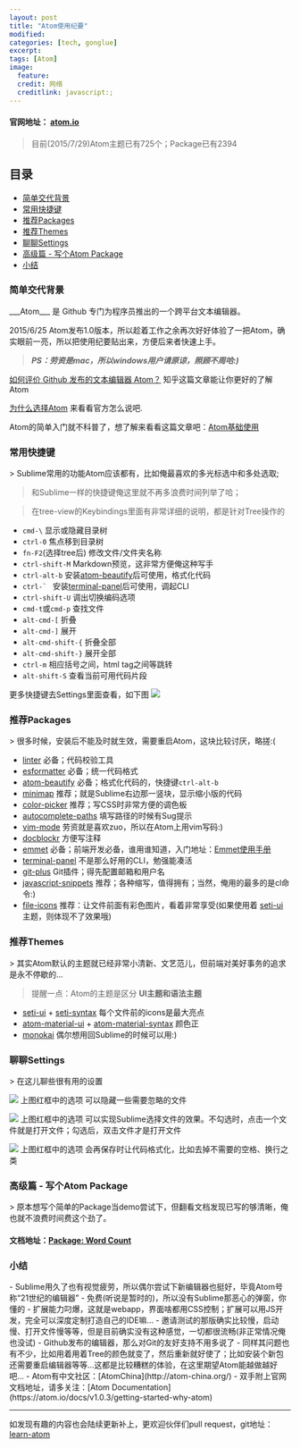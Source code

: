 ```yaml
---
layout: post
title: "Atom使用纪要"
modified:
categories: [tech, gonglue]
excerpt:
tags: [Atom]
image:
  feature:
  credit: 网络
  creditlink: javascript:;
---
```


#### 官网地址： [atom.io](https://atom.io)

> 目前(2015/7/29)Atom主题已有725个；Package已有2394

## 目录
- [简单交代背景](#101)
- [常用快捷键](#201)
- [推荐Packages](#301)
- [推荐Themes](#401)
- [聊聊Settings](#501)
- [高级篇 - 写个Atom Package](#601)
- [小结](#701)

<h3 id="101">简单交代背景</h3>
  ___Atom___ 是 Github 专门为程序员推出的一个跨平台文本编辑器。

  2015/6/25 Atom发布1.0版本，所以趁着工作之余再次好好体验了一把Atom，确实眼前一亮，所以把使用纪要贴出来，方便后来者快速上手。

> ___PS：劳资是mac，所以windows用户请原谅，照顾不周哈:)___

  [如何评价 Github 发布的文本编辑器 Atom？](http://www.zhihu.com/question/22867204) 知乎这篇文章能让你更好的了解Atom

  [为什么选择Atom](http://atom-china.org/t/atom/59) 来看看官方怎么说吧.

  Atom的简单入门就不科普了，想了解来看看这篇文章吧：[Atom基础使用](http://atom-china.org/t/guan-fang-shou-ce-atom-ji-chu-shi-yong/62)

<h3 id="201">常用快捷键</h3>
> Sublime常用的功能Atom应该都有，比如俺最喜欢的多光标选中和多处选取;

> 和Sublime一样的快捷键俺这里就不再多浪费时间列举了哈；

> 在tree-view的Keybindings里面有非常详细的说明，都是针对Tree操作的

- ```cmd-\``` 显示或隐藏目录树
- ```ctrl-0``` 焦点移到目录树
- ```fn-F2```(选择tree后) 修改文件/文件夹名称
- ```ctrl-shift-M``` Markdown预览，这非常方便俺这种写手
- ```ctrl-alt-b``` 安装[atom-beautify](https://atom.io/packages/atom-beautify)后可使用，格式化代码
- ```ctrl-` ``` 安装[terminal-panel](https://atom.io/packages/terminal-panel)后可使用，调起CLI
- ```ctrl-shift-U``` 调出切换编码选项
- ```cmd-t```或```cmd-p``` 查找文件
- ```alt-cmd-[``` 折叠
- ```alt-cmd-]``` 展开
- ```alt-cmd-shift-{``` 折叠全部
- ```alt-cmd-shift-}``` 展开全部
- ```ctrl-m``` 相应括号之间，html tag之间等跳转
- ```alt-shift-S``` 查看当前可用代码片段

更多快捷键去Settings里面查看，如下图
![](https://raw.githubusercontent.com/nieweidong/learn-atom/master/img/keybindings.png)

<h3 id="301">推荐Packages</h3>
> 很多时候，安装后不能及时就生效，需要重启Atom，这块比较讨厌，略搓:(

- [linter](https://atom.io/packages/linter) 必备；代码校验工具
- [esformatter](https://atom.io/packages/esformatter) 必备；统一代码格式
- [atom-beautify](https://atom.io/packages/atom-beautify) 必备；格式化代码的，快捷键```ctrl-alt-b```
- [minimap](https://atom.io/packages/minimap) 推荐；就是Sublime右边那一竖块，显示缩小版的代码
- [color-picker](https://atom.io/packages/color-picker) 推荐；写CSS时非常方便的调色板
- [autocomplete-paths](https://atom.io/packages/autocomplete-paths) 填写路径的时候有Sug提示
- [vim-mode](https://atom.io/packages/vim-mode) 劳资就是喜欢zuo，所以在Atom上用vim写码:)
- [docblockr](https://atom.io/packages/docblockr) 方便写注释
- [emmet](https://atom.io/packages/emmet) 必备；前端开发必备，谁用谁知道，入门地址：[Emmet使用手册](http://www.w3cplus.com/tools/emmet-cheat-sheet.html)
- [terminal-panel](https://atom.io/packages/terminal-panel) 不是那么好用的CLI，勉强能凑活
- [git-plus](https://atom.io/packages/git-plus) Git插件；得先配置邮箱和用户名
- [javascript-snippets](https://atom.io/packages/javascript-snippets) 推荐；各种缩写，值得拥有；当然，俺用的最多的是cl命令:)
- [file-icons](https://atom.io/packages/file-icons) 推荐：让文件前面有彩色图片，看着非常享受(如果使用着 [seti-ui](https://atom.io/themes/seti-ui) 主题，则体现不了效果哦)

<h3 id="401">推荐Themes</h3>
> 其实Atom默认的主题就已经非常小清新、文艺范儿，但前端对美好事务的追求是永不停歇的...

> 提醒一点：Atom的主题是区分 __UI主题和语法主题__

- [seti-ui](https://atom.io/themes/seti-ui) + [seti-syntax](https://atom.io/themes/seti-syntax) 每个文件前的icons是最大亮点
- [atom-material-ui](https://atom.io/themes/atom-material-ui) + [atom-material-syntax](https://atom.io/themes/atom-material-syntax) 颜色正
- [monokai](https://atom.io/themes/monokai) 偶尔想用回Sublime的时候可以用:)

<h3 id="501">聊聊Settings</h3>
> 在这儿聊些很有用的设置

![](https://raw.githubusercontent.com/nieweidong/learn-atom/master/img/tree-view-settings.png)
上图红框中的选项 可以隐藏一些需要忽略的文件

![](https://raw.githubusercontent.com/nieweidong/learn-atom/master/img/tabs-settings.png)
上图红框中的选项 可以实现Sublime选择文件的效果。不勾选时，点击一个文件就是打开文件；勾选后，双击文件才是打开文件

![](https://raw.githubusercontent.com/nieweidong/learn-atom/master/img/esformatter-settings.png)
上图红框中的选项 会再保存时让代码格式化，比如去掉不需要的空格、换行之类

<h3 id="601">高级篇 - 写个Atom Package</h3>
> 原本想写个简单的Package当demo尝试下，但翻看文档发现已写的够清晰，俺也就不浪费时间费这个劲了。

#### 文档地址：[Package: Word Count](https://atom.io/docs/v1.0.3/hacking-atom-package-word-count)

<h3 id="701">小结</h3>
- Sublime用久了也有视觉疲劳，所以偶尔尝试下新编辑器也挺好，毕竟Atom号称“21世纪的编辑器”
- 免费(听说是暂时的)，所以没有Sublime那恶心的弹窗，你懂的
- 扩展能力叼爆，这就是webapp，界面啥都用CSS控制；扩展可以用JS开发，完全可以深度定制打造自己的IDE嘛...
- 邀请测试的那版确实比较慢，启动慢、打开文件慢等等，但是目前确实没有这种感觉，一切都很流畅(非正常情况俺也没试)
- Github发布的编辑器，那么对Git的友好支持不用多说了
- 同样其问题也有不少，比如用着用着Tree的颜色就变了，然后重新就好使了；比如安装个新包还需要重启编辑器等等...这都是比较糟糕的体验，在这里期望Atom能越做越好吧...
- Atom有中文社区：[AtomChina](http://atom-china.org/)
- 双手附上官网文档地址，请多关注：[Atom Documentation](https://atom.io/docs/v1.0.3/getting-started-why-atom)

---

如发现有趣的内容也会陆续更新补上，更欢迎伙伴们pull request，git地址：[learn-atom](https://github.com/nieweidong/learn-atom)
